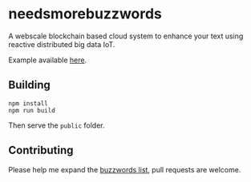 # needsmorebuzzwords

A webscale blockchain based cloud system to enhance your text using reactive distributed big data IoT.

Example available [here](http://needsmorebuzzwords.rbino.com).

## Building
```
npm install
npm run build
```

Then serve the `public` folder.

## Contributing

Please help me expand the [buzzwords list](https://github.com/rbino/needsmorebuzzwords/blob/master/app/elm/Main.elm#L286), pull requests are welcome.
